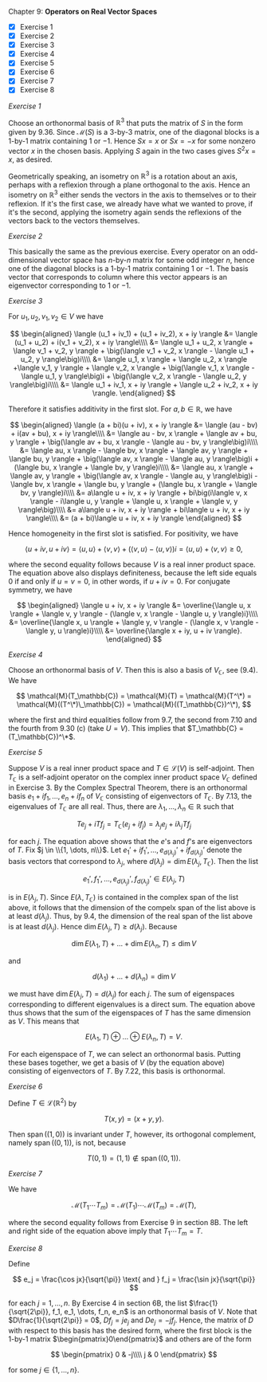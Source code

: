 Chapter 9: **Operators on Real Vector Spaces**

- [x] Exercise 1
- [x] Exercise 2
- [x] Exercise 3
- [x] Exercise 4
- [x] Exercise 5
- [x] Exercise 6
- [x] Exercise 7
- [x] Exercise 8

_Exercise 1_

Choose an orthonormal basis of $\mathbb{R}^3$ that puts the matrix of $S$ in the form given by 9.36.
Since $\mathcal{M}(S)$ is a $3$-by-$3$ matrix, one of the diagonal blocks is a $1$-by-$1$ matrix containing $1$ or $-1$.
Hence $Sx = x$ or $Sx = -x$ for some nonzero vector $x$ in the chosen basis.
Applying $S$ again in the two cases gives $S^2x = x$, as desired.

Geometrically speaking, an isometry on $\mathbb{R}^3$ is a rotation about an axis, perhaps with a reflexion through a plane orthogonal to the axis.
Hence an isometry on $\mathbb{R}^3$ either sends the vectors in the axis to themselves or to their reflexion.
If it's the first case, we already have what we wanted to prove, if it's the second, applying the isometry again sends the reflexions of the vectors back to the vectors themselves.

_Exercise 2_

This basically the same as the previous exercise.
Every operator on an odd-dimensional vector space has $n$-by-$n$ matrix for some odd integer $n$, hence one of the diagonal blocks is a $1$-by-$1$ matrix containing $1$ or $-1$.
The basis vector that corresponds to column where this vector appears is an eigenvector corresponding to $1$ or $-1$.

_Exercise 3_

For $u_1, u_2, v_1, v_2 \in V$ we have

$$
\begin{aligned}
\langle (u_1 + iv_1) + (u_1 + iv_2), x + iy \rangle &= \langle (u_1 + u_2) + i(v_1 + v_2), x + iy \rangle\\\\
&= \langle u_1 + u_2, x \rangle + \langle v_1 + v_2, y \rangle + \big(\langle v_1 + v_2, x \rangle - \langle u_1 + u_2, y \rangle\big)i\\\\
&= \langle u_1, x \rangle + \langle u_2, x \rangle +\langle v_1, y \rangle + \langle v_2, x \rangle + \big(\langle v_1, x \rangle - \langle u_1, y \rangle\big)i + \big(\langle v_2, x \rangle - \langle u_2, y \rangle\big)i\\\\
&= \langle u_1 + iv_1, x + iy \rangle + \langle u_2 + iv_2, x + iy \rangle.
\end{aligned}
$$

Therefore it satisfies additivity in the first slot.
For $a, b \in \mathbb{R}$, we have

$$
\begin{aligned}
\langle (a + bi)(u + iv), x + iy \rangle &= \langle (au - bv) + i(av + bu), x + iy \rangle\\\\
&= \langle au - bv, x \rangle + \langle av + bu, y \rangle + \big(\langle av + bu, x \rangle - \langle au - bv, y \rangle\big)i\\\\
&= \langle au, x \rangle - \langle bv, x \rangle + \langle av, y \rangle + \langle bu, y \rangle + \big(\langle av, x \rangle - \langle au, y \rangle\big)i + (\langle bu, x \rangle + \langle bv, y \rangle)i\\\\
&= \langle au, x \rangle + \langle av, y \rangle + \big(\langle av, x \rangle - \langle au, y \rangle\big)i - \langle bv, x \rangle + \langle bu, y \rangle + (\langle bu, x \rangle + \langle bv, y \rangle)i\\\\
&= a\langle u + iv, x + iy \rangle + bi\big(i\langle v, x \rangle - i\langle u, y \rangle + \langle u, x \rangle + \langle v, y \rangle\big)\\\\
&= a\langle u + iv, x + iy \rangle + bi\langle u + iv, x + iy \rangle\\\\
&= (a + bi)\langle u + iv, x + iy \rangle
\end{aligned}
$$

Hence homogeneity in the first slot is satisfied.
For positivity, we have

$$
\langle u + iv, u + iv \rangle = \langle u, u \rangle + \langle v, v \rangle + \big(\langle v, u \rangle - \langle u, v \rangle\big)i = \langle u, u \rangle + \langle v, v \rangle \ge 0,
$$

where the second equality follows because $V$ is a real inner product space.
The equation above also displays definiteness, because the left side equals $0$ if and only if $u = v = 0$, in other words, if $u + iv = 0$.
For conjugate symmetry, we have

$$
\begin{aligned}
\langle u + iv, x + iy \rangle &= \overline{\langle u, x \rangle + \langle v, y \rangle - (\langle v, x \rangle - \langle u, y \rangle)i}\\\\
&= \overline{\langle x, u \rangle + \langle y, v \rangle - (\langle x, v \rangle - \langle y, u \rangle)i}\\\\
&= \overline{\langle x + iy, u + iv \rangle}.
\end{aligned}
$$

_Exercise 4_

Choose an orthonormal basis of $V$.
Then this is also a basis of $V_\mathbb{C}$, see (9.4).
We have

$$
\mathcal{M}(T_\mathbb{C}) = \mathcal{M}(T) = \mathcal{M}(T^\*) = \mathcal{M}((T^\*)\_\mathbb{C}) = \mathcal{M}((T_\mathbb{C})^\*),
$$

where the first and third equalities follow from 9.7, the second from 7.10 and the fourth from 9.30 (c) (take $U = V$).
This implies that $T_\mathbb{C} = (T_\mathbb{C})^\*$.

_Exercise 5_

Suppose $V$ is a real inner product space and $T \in \mathcal{L}(V)$ is self-adjoint.
Then $T_\mathbb{C}$ is a self-adjoint operator on the complex inner product space $V_\mathbb{C}$ defined in Exercise 3.
By the Complex Spectral Theorem, there is an orthonormal basis $e_1 + if_1, \dots, e_n + if_n$ of $V_\mathbb{C}$ consisting of eigenvectors of $T_\mathbb{C}$.
By 7.13, the eigenvalues of $T_\mathbb{C}$ are all real.
Thus, there are $\lambda_1, \dots, \lambda_n \in \mathbb{R}$ such that

$$
Te_j + iTf_j = T_\mathbb{C}(e_j + if_j) = \lambda_j e_j + i \lambda_j Tf_j
$$

for each $j$.
The equation above shows that the $e$'s and $f$'s are eigenvectors of $T$.
Fix $j \in \\{1, \dots, n\\}$.
Let $e_1' + if_1', \dots, e_{d(\lambda_j)}' + if_{d(\lambda_j)}'$ denote the basis vectors that correspond to $\lambda_j$, where $d(\lambda_j) = \dim E(\lambda_j, T_\mathbb{C})$.
Then the list

$$
e_1', f_1', \dots, e_{d(\lambda_j)}', f_{d(\lambda_j)}' \in E(\lambda_j, T)
$$

is in $E(\lambda_j, T)$.
Since $E(\lambda, T_\mathbb{C})$ is contained in the complex span of the list above, it follows that the dimension of the compelx span of the list above is at least $d(\lambda_j)$.
Thus, by 9.4, the dimension of the real span of the list above is at least $d(\lambda_j)$.
Hence $\dim E(\lambda_j, T) \ge d(\lambda_j)$.
Because

$$
\dim E(\lambda_1, T) + \dots + \dim E(\lambda_n, T) \le \dim V
$$

and

$$
d(\lambda_1) + \dots + d(\lambda_n) = \dim V
$$

we must have $\dim E(\lambda_j, T) = d(\lambda_j)$ for each $j$.
The sum of eigenspaces corresponding to different eigenvalues is a direct sum.
The equation above thus shows that the sum of the eigenspaces of $T$ has the same dimension as $V$.
This means that

$$
E(\lambda_1, T) \oplus \dots \oplus E(\lambda_n, T) = V.
$$

For each eigenspace of $T$, we can select an orthonormal basis.
Putting these bases together, we get a basis of $V$ (by the equation above) consisting of eigenvectors of $T$.
By 7.22, this basis is orthonormal.

_Exercise 6_

Define $T \in \mathcal{L}(\mathbb{R}^2)$ by

$$
T(x, y) = (x + y, y).
$$

Then $\operatorname{span}((1, 0))$ is invariant under $T$, however, its orthogonal complement, namely $\operatorname{span}((0, 1))$, is not, because

$$
T(0, 1) = (1, 1) \not \in \operatorname{span}((0, 1)).
$$

_Exercise 7_

We have

$$
\mathcal{M}(T_1 \cdots T_m) = \mathcal{M}(T_1) \cdots \mathcal{M}(T_m) = \mathcal{M}(T),
$$

where the second equality follows from Exercise 9 in section 8B.
The left and right side of the equation above imply that $T_1 \cdots T_m = T$.

_Exercise 8_

Define

$$
e_j = \frac{\cos jx}{\sqrt{\pi}} \text{ and } f_j = \frac{\sin jx}{\sqrt{\pi}}
$$

for each $j = 1, \dots, n$.
By Exercise 4 in section 6B, the list $\frac{1}{\sqrt{2\pi}}, f_1, e_1, \dots, f_n, e_n$ is an orthonormal basis of $V$.
Note that $D\frac{1}{\sqrt{2\pi}} = 0$, $Df_j = je_j$ and $De_j = -jf_j$.
Hence, the matrix of $D$ with respect to this basis has the desired form, where the first block is the $1$-by-$1$ matrix $\begin{pmatrix}0\end{pmatrix}$ and others are of the form

$$
\begin{pmatrix}
0 & -j\\\\
j & 0
\end{pmatrix}
$$

for some $j \in \{1, \dots, n\}$.

